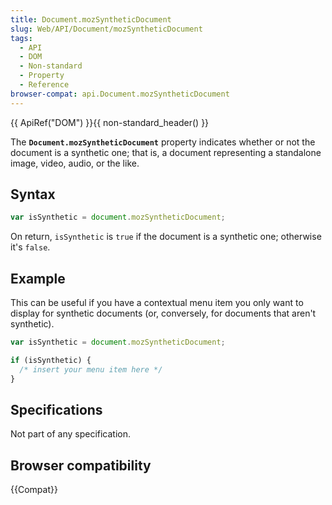 ```yaml
---
title: Document.mozSyntheticDocument
slug: Web/API/Document/mozSyntheticDocument
tags:
  - API
  - DOM
  - Non-standard
  - Property
  - Reference
browser-compat: api.Document.mozSyntheticDocument
---
```

{{ ApiRef("DOM") }}{{ non-standard_header() }}

The **`Document.mozSyntheticDocument`** property indicates
whether or not the document is a synthetic one; that is, a document representing a
standalone image, video, audio, or the like.

## Syntax

```js
var isSynthetic = document.mozSyntheticDocument;
```

On return, `isSynthetic` is `true` if the document is a synthetic
one; otherwise it's `false`.

## Example

This can be useful if you have a contextual menu item you only want to display for
synthetic documents (or, conversely, for documents that aren't synthetic).

```js
var isSynthetic = document.mozSyntheticDocument;

if (isSynthetic) {
  /* insert your menu item here */
}
```

## Specifications

Not part of any specification.

## Browser compatibility

{{Compat}}
